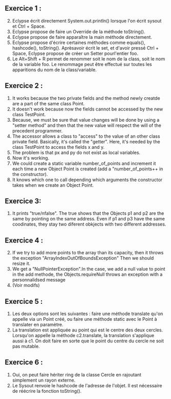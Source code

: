 
## Exercice 1 :
  
  2. Eclypse écrit directement System.out.println() lorsque l'on écrit sysout et Ctrl + Space.
  3. Eclypse propose de faire un Override de la méthode toString().
  4. Eclypse propose de faire apparaître la main méthode directement.
  5. Eclypse propose d'écrire certaines méthodes comme equals(), hashcode(), toString(). Aprèsavoir écrit le set, et d'avoir pressé Ctrl + Space,
  		Eclypse propose de créer un Setter pourl'entier foo.
  6. Le Alt+Shift + R permet de renommer soit le nom de la class, soit le nom de la variable foo. Le renommage peut être effectué sur toutes les apparitions du nom de la class/variable.
  
 ## Exercice 2 :
  1. It works because the two private fields and the method newly creatde are a part of the same class Point.
  2. It doesn't work because now the fields cannot be accessed by the new class TestPoint.
  3. Because, we must be sure that value changes will be done by using a "setter method" and then that the new value will respect the will of the precedent programmer.
  4. The accessor allows a class to "access" to the value of an other class private field. Basically, it's called the "getter". Here, it's needed by the class TestPoint to access the fields x and y.
  5. The problem is that px and py do not exist as local variables.
  6. Now it's working.
  7. We could create a static variable number_of_points and increment it each time a new Object Point is created (add a "number_of_points++ in the constructor).
  8. It knows which one to call depending which arguments the constructor takes when we create an Object Point.
  
 ## Exercice 3:
  1. It prints "true/nfalse". The true shows that the Objects p1 and p2 are the same by pointing on the same address.
  	  Even if p1 and p3 have the same coodinates, they stay two diferent obkjects with two different addresses.
  
 ## Exercice 4 :

  2. If we try to add more points to the array than its capacity, then it throws the exception "ArrayIndexOutOfBoundsException"
  Then we should resize it.
  5. We get a "NullPointerException".In the case, we add a null value to point in the add methode, the Objects.requireNull throws an exception with a personnalidsed message
  6. (Voir modifs)
  
 ## Exercice 5 :
  1. Les deux options sont les suivantes : faire une méthode translate qu'on appelle via un Point créé,
  ou faire une méthode static avec le Point à translater en paramètre.
  5. La translation est appliquée au point qui est le centre des deux cercles. Lorsqu'on appelle la méthode c2.translate, la translation s'applique aussi à c1.
  On doit faire en sorte que le point du centre du cercle ne soit pas mutable.
  
 ## Exercice 6 :
  1. Oui, on peut faire hériter ring de la classe Cercle en rajoutant simplement un rayon externe.
  4. Le Sysout renvoie le hashcode de l'adresse de l'objet. Il est nécessaire de réécrire la fonction toString().
  
